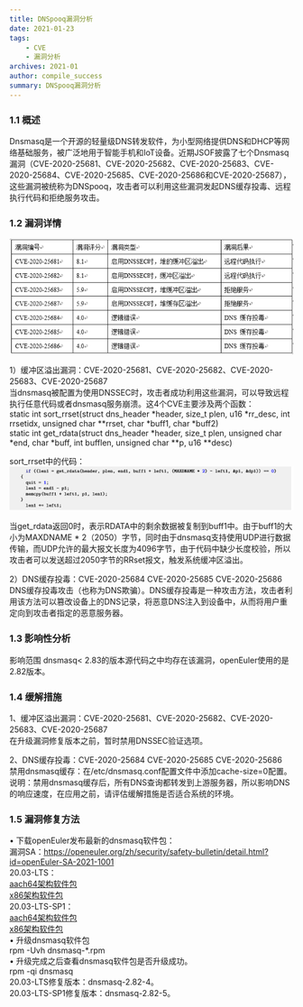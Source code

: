 ```yaml
---
title: DNSpooq漏洞分析
date: 2021-01-23
tags: 
    - CVE
    - 漏洞分析
archives: 2021-01
author: compile_success
summary: DNSpooq漏洞分析
---
```


### 1.1	概述  
Dnsmasq是一个开源的轻量级DNS转发软件，为小型网络提供DNS和DHCP等网络基础服务，被广泛地用于智能手机和IoT设备。近期JSOF披露了七个Dnsmasq漏洞（CVE-2020-25681、CVE-2020-25682、CVE-2020-25683、CVE-2020-25684、CVE-2020-25685、CVE-2020-25686和CVE-2020-25687），这些漏洞被统称为DNSpooq，攻击者可以利用这些漏洞发起DNS缓存投毒、远程执行代码和拒绝服务攻击。

### 1.2	漏洞详情  

<img src="./2021-01-23-images/1.png">

1）缓冲区溢出漏洞：CVE-2020-25681、CVE-2020-25682、CVE-2020-25683、CVE-2020-25687   
当dnsmasq被配置为使用DNSSEC时，攻击者成功利用这些漏洞，可以导致远程执行任意代码或者dnsmasq服务崩溃。这4个CVE主要涉及两个函数：  
static int sort_rrset(struct dns_header *header, size_t plen, u16 *rr_desc, int rrsetidx,
					  unsigned char **rrset, char *buff1, char *buff2)  
static int get_rdata(struct dns_header *header, size_t plen, unsigned char *end, char *buff, int bufflen, unsigned char **p, u16 **desc)

sort_rrset中的代码：  
<img src="./2021-01-23-images/2.png">

 当get_rdata返回0时，表示RDATA中的剩余数据被复制到buff1中。由于buff1的大小为MAXDNAME * 2（2050）字节，同时由于dnsmasq支持使用UDP进行数据传输，而UDP允许的最大报文长度为4096字节，由于代码中缺少长度校验，所以攻击者可以发送超过2050字节的RRset报文，触发系统缓冲区溢出。  

2）DNS缓存投毒：CVE-2020-25684 CVE-2020-25685 CVE-2020-25686  
DNS缓存投毒攻击（也称为DNS欺骗）。DNS缓存投毒是一种攻击方法，攻击者利用该方法可以篡改设备上的DNS记录，将恶意DNS注入到设备中，从而将用户重定向到攻击者指定的恶意服务器。  

### 1.3	影响性分析  

影响范围 dnsmasq< 2.83的版本源代码之中均存在该漏洞，openEuler使用的是2.82版本。 

### 1.4	缓解措施

1、缓冲区溢出漏洞：CVE-2020-25681、CVE-2020-25682、CVE-2020-25683、CVE-2020-25687  
在升级漏洞修复版本之前，暂时禁用DNSSEC验证选项。  

2、DNS缓存投毒：CVE-2020-25684 CVE-2020-25685 CVE-2020-25686  
禁用dnsmasq缓存：在/etc/dnsmasq.conf配置文件中添加cache-size=0配置。
说明：禁用dnsmasq缓存后，所有DNS查询都转发到上游服务器，所以影响DNS的响应速度，在应用之前，请评估缓解措施是否适合系统的环境。  

### 1.5	漏洞修复方法

•	下载openEuler发布最新的dnsmasq软件包：  
	漏洞SA：https://openeuler.org/zh/security/safety-bulletin/detail.html?id=openEuler-SA-2021-1001  
	20.03-LTS：  
		[aach64架构软件包](https://repo.openeuler.org/openEuler-20.03-LTS/update/aarch64/Packages)  
		[x86架构软件包](https://repo.openeuler.org/openEuler-20.03-LTS/update/x86_64/Packages)  
	20.03-LTS-SP1：  
		[aach64架构软件包](https://repo.openeuler.org/openEuler-20.03-LTS-SP1/update/aarch64/Packages/)  
		[x86架构软件包](https://repo.openeuler.org/openEuler-20.03-LTS-SP1/update/x86_64/Packages/)  
•	升级dnsmasq软件包  
	rpm -Uvh dnsmasq-*.rpm  
•	升级完成之后查看dnsmasq软件包是否升级成功。  
	rpm -qi dnsmasq  
	20.03-LTS修复版本：dnsmasq-2.82-4。  
	20.03-LTS-SP1修复版本：dnsmasq-2.82-5。  
